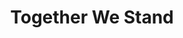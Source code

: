 ---
pid: FS114
title: Together We Stand
location_transcription: City Hall
zipcode: '19107'
outside_phl: 
neighborhood: Washington Square West,Avenue of The Arts,Midtown Village,Chinatown
age: 
age_range: 
instagram: 
image_file_name: FS_114.jpg
proposal_transcription: Statues of different ethnic colors, holding hands, and forming
  a circle. This is to show that Philadelphia is not a city of exclusions.
topic: Inclusivity,Unknown,Race Ethnicity
topic_summary: 0, 0, 0
type: Sculpture Statue
keywords_other: 
credit: Stephanie C.
image_labels: 
twitter: 
facebook: 
permalink: "/monuments/fs114/"
layout: item-page
---